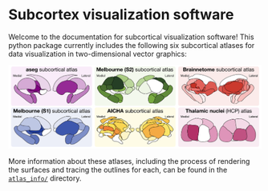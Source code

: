 # Subcortex visualization software

Welcome to the documentation for subcortical visualization software!
This python package currently includes the following six subcortical atlases for data visualization in two-dimensional vector graphics:

![Example plot](images/all_atlas_showcase.png)

More information about these atlases, including the process of rendering the surfaces and tracing the outlines for each, can be found in the [`atlas_info/`](https://github.com/anniegbryant/subcortex_visualization/tree/main/atlas_info) directory.


